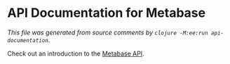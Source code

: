 # API Documentation for Metabase

_This file was generated from source comments by `clojure -M:ee:run api-documentation`_.

Check out an introduction to the [Metabase API](https://www.metabase.com/learn/administration/metabase-api.html).
